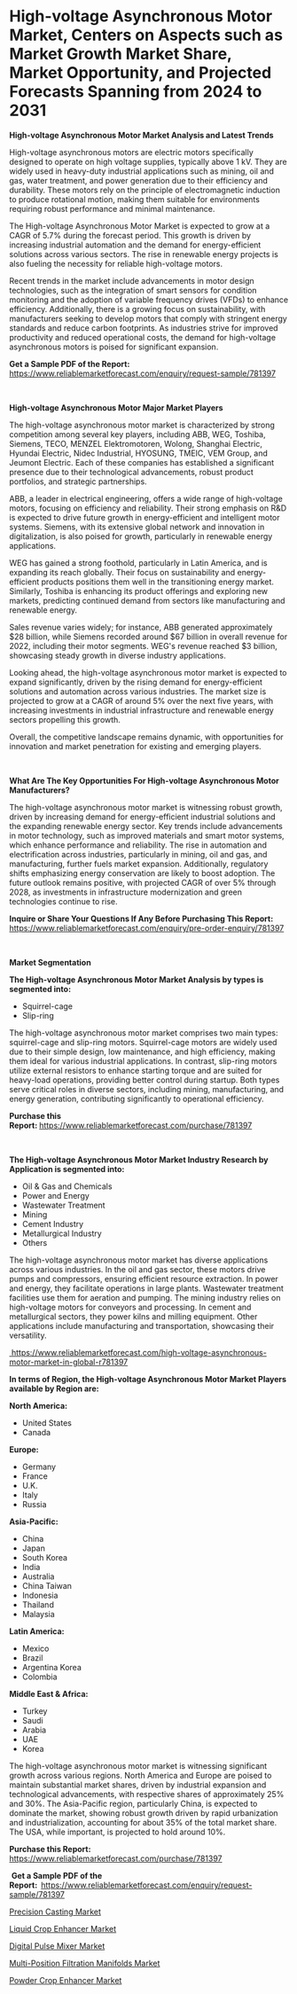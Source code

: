 <p><h1>High-voltage Asynchronous Motor Market, Centers on Aspects such as Market Growth Market Share, Market Opportunity, and Projected Forecasts Spanning from 2024 to 2031</h1></p><p><strong>High-voltage Asynchronous Motor Market Analysis and Latest Trends</strong></p>
<p><p>High-voltage asynchronous motors are electric motors specifically designed to operate on high voltage supplies, typically above 1 kV. They are widely used in heavy-duty industrial applications such as mining, oil and gas, water treatment, and power generation due to their efficiency and durability. These motors rely on the principle of electromagnetic induction to produce rotational motion, making them suitable for environments requiring robust performance and minimal maintenance.</p><p>The High-voltage Asynchronous Motor Market is expected to grow at a CAGR of 5.7% during the forecast period. This growth is driven by increasing industrial automation and the demand for energy-efficient solutions across various sectors. The rise in renewable energy projects is also fueling the necessity for reliable high-voltage motors.</p><p>Recent trends in the market include advancements in motor design technologies, such as the integration of smart sensors for condition monitoring and the adoption of variable frequency drives (VFDs) to enhance efficiency. Additionally, there is a growing focus on sustainability, with manufacturers seeking to develop motors that comply with stringent energy standards and reduce carbon footprints. As industries strive for improved productivity and reduced operational costs, the demand for high-voltage asynchronous motors is poised for significant expansion.</p></p>
<p><strong>Get a Sample PDF of the Report:&nbsp;</strong> <a href="https://www.reliablemarketforecast.com/enquiry/request-sample/781397?utm_campaign=1124&utm_medium=2&utm_source=Github&utm_content=ia&utm_term=15102024&utm_id=high-voltage-asynchronous-motor">https://www.reliablemarketforecast.com/enquiry/request-sample/781397</a></p>
<p>&nbsp;</p>
<p><strong>High-voltage Asynchronous Motor Major Market Players</strong></p>
<p><p>The high-voltage asynchronous motor market is characterized by strong competition among several key players, including ABB, WEG, Toshiba, Siemens, TECO, MENZEL Elektromotoren, Wolong, Shanghai Electric, Hyundai Electric, Nidec Industrial, HYOSUNG, TMEIC, VEM Group, and Jeumont Electric. Each of these companies has established a significant presence due to their technological advancements, robust product portfolios, and strategic partnerships.</p><p>ABB, a leader in electrical engineering, offers a wide range of high-voltage motors, focusing on efficiency and reliability. Their strong emphasis on R&D is expected to drive future growth in energy-efficient and intelligent motor systems. Siemens, with its extensive global network and innovation in digitalization, is also poised for growth, particularly in renewable energy applications.</p><p>WEG has gained a strong foothold, particularly in Latin America, and is expanding its reach globally. Their focus on sustainability and energy-efficient products positions them well in the transitioning energy market. Similarly, Toshiba is enhancing its product offerings and exploring new markets, predicting continued demand from sectors like manufacturing and renewable energy.</p><p>Sales revenue varies widely; for instance, ABB generated approximately $28 billion, while Siemens recorded around $67 billion in overall revenue for 2022, including their motor segments. WEG's revenue reached $3 billion, showcasing steady growth in diverse industry applications.</p><p>Looking ahead, the high-voltage asynchronous motor market is expected to expand significantly, driven by the rising demand for energy-efficient solutions and automation across various industries. The market size is projected to grow at a CAGR of around 5% over the next five years, with increasing investments in industrial infrastructure and renewable energy sectors propelling this growth. </p><p>Overall, the competitive landscape remains dynamic, with opportunities for innovation and market penetration for existing and emerging players.</p></p>
<p>&nbsp;</p>
<p><strong>What Are The Key Opportunities For High-voltage Asynchronous Motor Manufacturers?</strong></p>
<p><p>The high-voltage asynchronous motor market is witnessing robust growth, driven by increasing demand for energy-efficient industrial solutions and the expanding renewable energy sector. Key trends include advancements in motor technology, such as improved materials and smart motor systems, which enhance performance and reliability. The rise in automation and electrification across industries, particularly in mining, oil and gas, and manufacturing, further fuels market expansion. Additionally, regulatory shifts emphasizing energy conservation are likely to boost adoption. The future outlook remains positive, with projected CAGR of over 5% through 2028, as investments in infrastructure modernization and green technologies continue to rise.</p></p>
<p><strong>Inquire or Share Your Questions If Any Before Purchasing This Report:</strong> <a href="https://www.reliablemarketforecast.com/enquiry/pre-order-enquiry/781397?utm_campaign=1124&utm_medium=2&utm_source=Github&utm_content=ia&utm_term=15102024&utm_id=high-voltage-asynchronous-motor">https://www.reliablemarketforecast.com/enquiry/pre-order-enquiry/781397</a></p>
<p>&nbsp;</p>
<p><strong>Market Segmentation</strong></p>
<p><strong>The High-voltage Asynchronous Motor Market Analysis by types is segmented into:</strong></p>
<p><ul><li>Squirrel-cage</li><li>Slip-ring</li></ul></p>
<p><p>The high-voltage asynchronous motor market comprises two main types: squirrel-cage and slip-ring motors. Squirrel-cage motors are widely used due to their simple design, low maintenance, and high efficiency, making them ideal for various industrial applications. In contrast, slip-ring motors utilize external resistors to enhance starting torque and are suited for heavy-load operations, providing better control during startup. Both types serve critical roles in diverse sectors, including mining, manufacturing, and energy generation, contributing significantly to operational efficiency.</p></p>
<p><strong>Purchase this Report:&nbsp;</strong><a href="https://www.reliablemarketforecast.com/purchase/781397?utm_campaign=1124&utm_medium=2&utm_source=Github&utm_content=ia&utm_term=15102024&utm_id=high-voltage-asynchronous-motor">https://www.reliablemarketforecast.com/purchase/781397</a></p>
<p>&nbsp;</p>
<p><strong>The High-voltage Asynchronous Motor Market Industry Research by Application is segmented into:</strong></p>
<p><ul><li>Oil & Gas and Chemicals</li><li>Power and Energy</li><li>Wastewater Treatment</li><li>Mining</li><li>Cement Industry</li><li>Metallurgical Industry</li><li>Others</li></ul></p>
<p><p>The high-voltage asynchronous motor market has diverse applications across various industries. In the oil and gas sector, these motors drive pumps and compressors, ensuring efficient resource extraction. In power and energy, they facilitate operations in large plants. Wastewater treatment facilities use them for aeration and pumping. The mining industry relies on high-voltage motors for conveyors and processing. In cement and metallurgical sectors, they power kilns and milling equipment. Other applications include manufacturing and transportation, showcasing their versatility.</p></p>
<p><a href="https://www.reliablemarketforecast.com/high-voltage-asynchronous-motor-market-in-global-r781397?utm_campaign=1124&utm_medium=2&utm_source=Github&utm_content=ia&utm_term=15102024&utm_id=high-voltage-asynchronous-motor">&nbsp;https://www.reliablemarketforecast.com/high-voltage-asynchronous-motor-market-in-global-r781397</a></p>
<p><strong>In terms of Region, the High-voltage Asynchronous Motor Market Players available by Region are:</strong></p>
<p>
    <p> <strong> North America: </strong>
        <ul>
            <li>United States</li>
            <li>Canada</li>
        </ul>
        </p> 
    <p> <strong> Europe: </strong>
        <ul>
            <li>Germany</li>
            <li>France</li>
            <li>U.K.</li>
            <li>Italy</li>
            <li>Russia</li>
        </ul>
        </p> 
    <p> <strong> Asia-Pacific: </strong>
        <ul>
            <li>China</li>
            <li>Japan</li>
            <li>South Korea</li>
            <li>India</li>
            <li>Australia</li>
            <li>China Taiwan</li>
            <li>Indonesia</li>
            <li>Thailand</li>
            <li>Malaysia</li>
        </ul>
        </p> 
    <p> <strong> Latin America: </strong>
        <ul>
            <li>Mexico</li>
            <li>Brazil</li>
            <li>Argentina Korea</li>
            <li>Colombia</li>
        </ul>
        </p> 
    <p> <strong> Middle East & Africa: </strong>
        <ul>
            <li>Turkey</li>
            <li>Saudi</li>
            <li>Arabia</li>
            <li>UAE</li>
            <li>Korea</li>
        </ul>
    </p>
    </p>
<p><p>The high-voltage asynchronous motor market is witnessing significant growth across various regions. North America and Europe are poised to maintain substantial market shares, driven by industrial expansion and technological advancements, with respective shares of approximately 25% and 30%. The Asia-Pacific region, particularly China, is expected to dominate the market, showing robust growth driven by rapid urbanization and industrialization, accounting for about 35% of the total market share. The USA, while important, is projected to hold around 10%.</p></p>
<p><strong>Purchase this Report: </strong><a href="https://www.reliablemarketforecast.com/purchase/781397?utm_campaign=1124&utm_medium=2&utm_source=Github&utm_content=ia&utm_term=15102024&utm_id=high-voltage-asynchronous-motor">https://www.reliablemarketforecast.com/purchase/781397</a></p>
<p>&nbsp;<strong>Get a Sample PDF of the Report:&nbsp;&nbsp;</strong><a href="https://www.reliablemarketforecast.com/enquiry/request-sample/781397?utm_campaign=1124&utm_medium=2&utm_source=Github&utm_content=ia&utm_term=15102024&utm_id=high-voltage-asynchronous-motor">https://www.reliablemarketforecast.com/enquiry/request-sample/781397</a></p>
<p><strong></strong></p>
<p><p><a href="https://issuu.com/reportprime-2/docs/precision-casting-market-size-2030._cc2aaebd1af248?utm_campaign=1124&utm_medium=2&utm_source=Github&utm_content=ia&utm_term=15102024&utm_id=high-voltage-asynchronous-motor">Precision Casting Market</a></p><p><a href="https://www.linkedin.com/pulse/global-liquid-crop-enhancer-market-forecast-2024-2031-trends-gq2kf?trk=public_post_embed_feed-article-content&utm_campaign=1124&utm_medium=2&utm_source=Github&utm_content=ia&utm_term=15102024&utm_id=high-voltage-asynchronous-motor">Liquid Crop Enhancer Market</a></p><p><a href="https://github.com/acappassw0t/Market-Research-Report-List-1/blob/main/digital-pulse-mixer-market.md?utm_campaign=1124&utm_medium=2&utm_source=Github&utm_content=ia&utm_term=15102024&utm_id=high-voltage-asynchronous-motor">Digital Pulse Mixer Market</a></p><p><a href="https://github.com/birroctaymonyj/Market-Research-Report-List-1/blob/main/multi-position-filtration-manifolds-market.md?utm_campaign=1124&utm_medium=2&utm_source=Github&utm_content=ia&utm_term=15102024&utm_id=high-voltage-asynchronous-motor">Multi-Position Filtration Manifolds Market</a></p><p><a href="https://www.linkedin.com/pulse/global-powder-crop-enhancer-market-pulse-trends-growth-analysis-u8jcf?trk=public_post_embed_feed-article-content&utm_campaign=1124&utm_medium=2&utm_source=Github&utm_content=ia&utm_term=15102024&utm_id=high-voltage-asynchronous-motor">Powder Crop Enhancer Market</a></p></p>